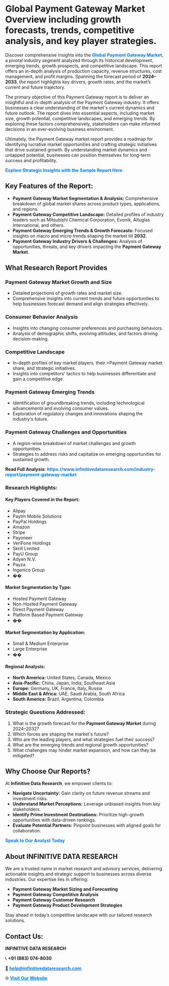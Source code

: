 <h1>Global Payment Gateway Market Overview including growth forecasts, trends, competitive analysis, and key player strategies.</h1>
<p>
Discover comprehensive insights into the 
<a href="https://www.infinitivedataresearch.com/industry-report/payment-gateway-market" rel="dofollow" style="color: #007BFF; text-decoration: none;"><strong>Global Payment Gateway Market</strong></a>, a pivotal industry segment analyzed through its historical development, emerging trends, growth prospects, and competitive landscape. This report offers an in-depth analysis of production capacity, revenue structures, cost management, and profit margins. Spanning the forecast period of <strong>2024–2033</strong>, the report highlights key drivers, growth rates, and the market’s current and future trajectory.
</p>
<p>
The primary objective of this Payment Gateway report is to deliver an insightful and in-depth analysis of the Payment Gateway industry. It offers businesses a clear understanding of the market's current dynamics and future outlook. The report dives into essential aspects, including market size, growth potential, competitive landscapes, and emerging trends. By exploring these factors comprehensively, stakeholders can make informed decisions in an ever-evolving business environment.
</p>
<p>
Ultimately, the Payment Gateway market report provides a roadmap for identifying lucrative market opportunities and crafting strategic initiatives that drive sustained growth. By understanding market dynamics and untapped potential, businesses can position themselves for long-term success and profitability.
</p>
<p>
<a href="https://www.infinitivedataresearch.com/request-sample/reportId=109765" style="color: #007BFF; text-decoration: none;"><strong>Explore Strategic Insights with the Sample Report Here</strong></a>
</p>

<h2>Key Features of the Report:</h2>
<ul>
<li><strong>Payment Gateway Market Segmentation & Analysis:</strong> Comprehensive breakdown of global market shares across product types, applications, and regions.</li>
<li><strong>Payment Gateway Competitive Landscape:</strong> Detailed profiles of industry leaders such as Mitsubishi Chemical Corporation, Evonik, Altuglas International, and others.</li>
<li><strong>Payment Gateway Emerging Trends & Growth Forecasts:</strong> Focused insights on macro and micro trends shaping the market till <strong>2032</strong>.</li>
<li><strong>Payment Gateway Industry Drivers & Challenges:</strong> Analysis of opportunities, threats, and key drivers impacting the <strong>Payment Gateway Market</strong>.</li>
</ul>

<h2>What Research Report Provides</h2>
<h3>Payment Gateway Market Growth and Size</h3>
<ul>
<li>Detailed projections of growth rates and market size.</li>
<li>Comprehensive insights into current trends and future opportunities to help businesses forecast demand and align strategies effectively.</li>
</ul>

<h3>Consumer Behavior Analysis</h3>
<ul>
<li>Insights into changing consumer preferences and purchasing behaviors.</li>
<li>Analysis of demographic shifts, evolving attitudes, and factors driving decision-making.</li>
</ul>

<h3>Competitive Landscape</h3>
<ul>
<li>In-depth profiles of key market players, their >Payment Gateway market share, and strategic initiatives.</li>
<li>Insights into competitors' tactics to help businesses differentiate and gain a competitive edge.</li>
</ul>

<h3>Payment Gateway Emerging Trends</h3>
<ul>
<li>Identification of groundbreaking trends, including technological advancements and evolving consumer values.</li>
<li>Exploration of regulatory changes and innovations shaping the industry's future.</li>
</ul>

<h3>Payment Gateway Challenges and Opportunities</h3>
<ul>
<li>A region-wise breakdown of market challenges and growth opportunities.</li>
<li>Strategies to address risks and capitalize on emerging opportunities for sustained growth.</li>
</ul>
<p><strong>Read Full Analysis:</strong> <a href="https://www.infinitivedataresearch.com/industry-report/payment-gateway-market" rel="dofollow" style="color: #007BFF; text-decoration: none;"><strong>https://www.infinitivedataresearch.com/industry-report/payment-gateway-market</strong></a></p>
<h3>Research Highlights:</h3>
<h4>Key Players Covered in the Report:</h4>
<ul><li>Alipay</li><li>Paytm Mobile Solutions</li><li>PayPal Holdings</li><li>Amazon</li><li>Stripe</li><li>Payoneer</li><li>VeriFone Holdings</li><li>Skrill Limited</li><li>PayU Group</li><li>Adyen N.V.</li><li>Payza</li><li>Ingenico Group</li><li>��</li></ul>
<h4>Market Segmentation by Type:</h4>
<ul><li>Hosted Payment Gateway</li><li>Non-Hosted Payment Gateway</li><li>Direct Payment Gateway</li><li>Platform Based Payment Gateway</li><li>��</li></ul>
<h4>Market Segmentation by Application:</h4>
<ul><li>Small &amp; Medium Enterprise</li><li>Large Enterprise</li><li>��</li></ul>

<h4>Regional Analysis:</h4>
<ul>
<li><strong>North America:</strong> United States, Canada, Mexico</li>
<li><strong>Asia-Pacific:</strong> China, Japan, India, Southeast Asia</li>
<li><strong>Europe:</strong> Germany, UK, France, Italy, Russia</li>
<li><strong>Middle East & Africa:</strong> UAE, Saudi Arabia, South Africa</li>
<li><strong>South America:</strong> Brazil, Argentina, Colombia</li>
</ul>

<h3>Strategic Questions Addressed:</h3>
<ol>
<li>What is the growth forecast for the <strong>Payment Gateway Market</strong> during 2024–2032?</li>
<li>Which forces are shaping the market's future?</li>
<li>Who are the leading players, and what strategies fuel their success?</li>
<li>What are the emerging trends and regional growth opportunities?</li>
<li>What challenges may hinder market expansion, and how can they be mitigated?</li>
</ol>

<h2>Why Choose Our Reports?</h2>
<p>At <strong>Infinitive Data Research</strong>, we empower clients to:</p>
<ul>
<li><strong>Navigate Uncertainty:</strong> Gain clarity on future revenue streams and investment risks.</li>
<li><strong>Understand Market Perceptions:</strong> Leverage unbiased insights from key stakeholders.</li>
<li><strong>Identify Prime Investment Destinations:</strong> Prioritize high-growth opportunities with data-driven rankings.</li>
<li><strong>Evaluate Potential Partners:</strong> Pinpoint businesses with aligned goals for collaboration.</li>
</ul>
<p><a href="https://www.infinitivedataresearch.com/industry-report/payment-gateway-market" rel="dofollow" style="color: #007BFF; text-decoration: none;"><strong>Speak to Our Analyst Today</strong></a></p>

<h2>About INFINITIVE DATA RESEARCH</h2>
<p>We are a trusted name in market research and advisory services, delivering actionable insights and strategic support to businesses across diverse industries. Our expertise lies in offering:</p>
<ul>
<li><strong>Payment Gateway Market Sizing and Forecasting</strong></li>
<li><strong>Payment Gateway Competitive Analysis</strong></li>
<li><strong>Payment Gateway Customer Research</strong></li>
<li><strong>Payment Gateway Product Development Strategies</strong></li>
</ul>
<p>Stay ahead in today’s competitive landscape with our tailored research solutions.</p>

<h2>Contact Us:</h2>
<p><strong>INFINITIVE DATA RESEARCH</strong></p>
<p>📞 <strong>+91 (883) 074-8030</strong></p>
<p>📧 <strong><a href="mailto:help@infinitivedataresearch.com" style="color: #007BFF;">help@infinitivedataresearch.com</a></strong></p>
<p>🌐 <strong><a href="https://www.infinitivedataresearch.com" rel="dofollow" style="color: #007BFF;">Visit Our Website</a></strong></p>